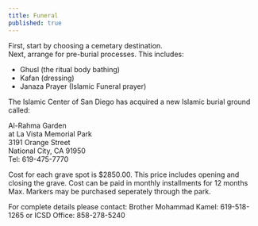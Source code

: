 ```yaml
---
title: Funeral
published: true
---
```

First, start by choosing a cemetary destination.  
Next, arrange for pre-burial processes. This includes:  
- Ghusl (the ritual body bathing)  
- Kafan (dressing)  
- Janaza Prayer (Islamic Funeral prayer)


The Islamic Center of San Diego has acquired a new Islamic burial ground called:

Al-Rahma Garden  
at La Vista Memorial Park  
3191 Orange Street  
National City, CA 91950  
Tel: 619-475-7770

Cost for each grave spot is $2850.00. This price includes opening and closing the grave. Cost can be paid in monthly installments for 12 months Max. Markers may be purchased seperately through the park.

For complete details please contact:
Brother Mohammad Kamel: 619-518-1265
or
ICSD Office: 858-278-5240

